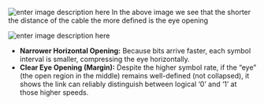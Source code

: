 ![enter image description here](https://media.cheggcdn.com/media/3da/3da3a0d3-57a4-43f3-9640-6b0a59f8ade0/phpllOfGb)
In the above image we see that the shorter the distance of the cable the more defined is the eye opening

![enter image description here](https://i.imgur.com/11ul6wU.png)
-   **Narrower Horizontal Opening:** Because bits arrive faster, each symbol interval is smaller, compressing the eye horizontally.
-   **Clear Eye Opening (Margin):** Despite the higher symbol rate, if the “eye” (the open region in the middle) remains well-defined (not collapsed), it shows the link can reliably distinguish between logical ‘0’ and ‘1’ at those higher speeds.
<!--stackedit_data:
eyJoaXN0b3J5IjpbLTEzNDMxNzA3MjUsLTIwODg3NDY2MTJdfQ
==
-->